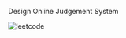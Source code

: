 Design Online Judgement System

![leetcode](https://user-images.githubusercontent.com/11614469/164530204-8d9e536e-fc3a-47b0-9fa8-ccae44379eb0.png)
